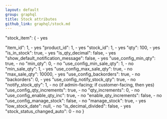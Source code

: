```yaml
---
layout: default
group: graphql
title: Stock attributes
github_link: graphql/stock.md
---
```



"stock_item": { - yes

"item_id": 1, - yes
"product_id": 1, - yes
"stock_id": 1, - yes
"qty": 100, - yes
"is_in_stock": true, - yes
"is_qty_decimal": false, - yes
"show_default_notification_message": false, - yes
"use_config_min_qty": true, - no
"min_qty": 0, - no
"use_config_min_sale_qty": 1, - no
"min_sale_qty": 1, - yes
"use_config_max_sale_qty": true, - no
"max_sale_qty": 10000, - yes
"use_config_backorders": true, - no
"backorders": 0, - yes
"use_config_notify_stock_qty": true, - no
"notify_stock_qty": 1, - no (if admin-facing; if customer-facing, then yes)
"use_config_qty_increments": true, - no
"qty_increments": 0, - no
"use_config_enable_qty_inc": true, - no
"enable_qty_increments": false, - no
"use_config_manage_stock": false, - no
"manage_stock": true, - yes
"low_stock_date": null, - no
"is_decimal_divided": false, - yes
"stock_status_changed_auto": 0 - no
}
